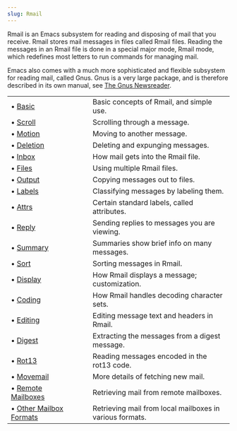 ```yaml
---
slug: Rmail
---
```


Rmail is an Emacs subsystem for reading and disposing of mail that you receive. Rmail stores mail messages in files called Rmail files. Reading the messages in an Rmail file is done in a special major mode, Rmail mode, which redefines most letters to run commands for managing mail.

Emacs also comes with a much more sophisticated and flexible subsystem for reading mail, called Gnus. Gnus is a very large package, and is therefore described in its own manual, see [The Gnus Newsreader](https://www.gnu.org/software/emacs/manual/html_mono/gnus.html#Top).

|                                                  |    |                                                          |
| :----------------------------------------------- | -- | :------------------------------------------------------- |
| • [Basic](Rmail-Basics)                          |    | Basic concepts of Rmail, and simple use.                 |
| • [Scroll](Rmail-Scrolling)                      |    | Scrolling through a message.                             |
| • [Motion](Rmail-Motion)                         |    | Moving to another message.                               |
| • [Deletion](Rmail-Deletion)                     |    | Deleting and expunging messages.                         |
| • [Inbox](Rmail-Inbox)                           |    | How mail gets into the Rmail file.                       |
| • [Files](Rmail-Files)                           |    | Using multiple Rmail files.                              |
| • [Output](Rmail-Output)                         |    | Copying messages out to files.                           |
| • [Labels](Rmail-Labels)                         |    | Classifying messages by labeling them.                   |
| • [Attrs](Rmail-Attributes)                      |    | Certain standard labels, called attributes.              |
| • [Reply](Rmail-Reply)                           |    | Sending replies to messages you are viewing.             |
| • [Summary](Rmail-Summary)                       |    | Summaries show brief info on many messages.              |
| • [Sort](Rmail-Sorting)                          |    | Sorting messages in Rmail.                               |
| • [Display](Rmail-Display)                       |    | How Rmail displays a message; customization.             |
| • [Coding](Rmail-Coding)                         |    | How Rmail handles decoding character sets.               |
| • [Editing](Rmail-Editing)                       |    | Editing message text and headers in Rmail.               |
| • [Digest](Rmail-Digest)                         |    | Extracting the messages from a digest message.           |
| • [Rot13](Rmail-Rot13)                           |    | Reading messages encoded in the rot13 code.              |
| • [Movemail](Movemail)                           |    | More details of fetching new mail.                       |
| • [Remote Mailboxes](Remote-Mailboxes)           |    | Retrieving mail from remote mailboxes.                   |
| • [Other Mailbox Formats](Other-Mailbox-Formats) |    | Retrieving mail from local mailboxes in various formats. |
